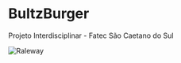 # BultzBurger
Projeto Interdisciplinar - Fatec São Caetano do Sul

![Raleway](https://github.com/lsilvaV/BultzBurger/assets/91691219/86d3e523-46cf-4bfe-ba51-b3a62c6e0bf4)

